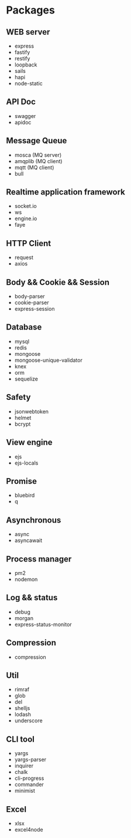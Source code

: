 # Packages

## WEB server 

- express
- fastify
- restify
- loopback
- sails
- hapi
- node-static

## API Doc

- swagger
- apidoc

## Message Queue 

- mosca (MQ server)
- amqplib (MQ client)
- mqtt (MQ client)
- bull

## Realtime application framework

- socket.io
- ws
- engine.io
- faye

## HTTP Client

- request
- axios

## Body && Cookie && Session

- body-parser
- cookie-parser
- express-session

## Database

- mysql
- redis
- mongoose   
- mongoose-unique-validator
- knex
- orm
- sequelize

## Safety 

- jsonwebtoken
- helmet
- bcrypt

## View engine

- ejs
- ejs-locals

## Promise

- bluebird
- q

## Asynchronous

- async
- asyncawait

## Process manager

- pm2 
- nodemon

## Log && status

- debug
- morgan
- express-status-monitor

## Compression

- compression

## Util

- rimraf
- glob
- del
- shelljs
- lodash
- underscore

## CLI tool

- yargs
- yargs-parser
- inquirer
- chalk
- cli-progress
- commander
- minimist

## Excel

- xlsx
- excel4node
